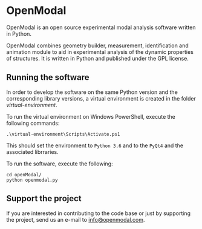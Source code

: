 # OpenModal
OpenModal is an open source experimental modal analysis software written in Python.

OpenModal combines geometry builder, measurement, identification and animation module to aid in experimental analysis of the dynamic properties of structures. It is written in Python and published under the GPL license.

## Running the software
In order to develop the software on the same Python version and the corresponding library versions,
a virtual environment is created in the folder *virtual-environment*.

To run the virtual environment on Windows PowerShell, execute the following commands:

```
.\virtual-environment\Scripts\Activate.ps1
```

This should set the environment to `Python 3.6` and to the `PyQt4` and the associated librraries.

To run the software, execute the following:

```
cd openModal/
python openmodal.py
```

## Support the project
If you are interested in contributing to the code base or just by supporting the project, send us an e-mail to info@openmodal.com.
